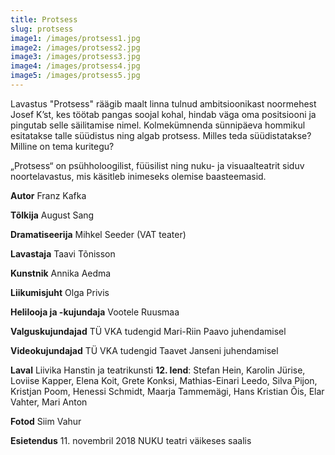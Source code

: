 ```yaml
---
title: Protsess
slug: protsess
image1: /images/protsess1.jpg
image2: /images/protsess2.jpg
image3: /images/protsess3.jpg
image4: /images/protsess4.jpg
image5: /images/protsess5.jpg
---
```

Lavastus "Protsess" räägib maalt linna tulnud ambitsioonikast noormehest Josef K’st, kes töötab pangas soojal kohal, hindab väga oma positsiooni ja pingutab selle säilitamise nimel. Kolmekümnenda sünnipäeva hommikul esitatakse talle süüdistus ning algab protsess. Milles teda süüdistatakse? Milline on tema kuritegu? 

„Protsess“ on psühholoogilist, füüsilist ning nuku- ja visuaalteatrit siduv noortelavastus, mis käsitleb inimeseks olemise baasteemasid.

**Autor** Franz Kafka

**Tõlkija** August Sang

**Dramatiseerija** Mihkel Seeder (VAT teater) 

**Lavastaja** Taavi Tõnisson

**Kunstnik** Annika Aedma 

**Liikumisjuht** Olga Privis 

**Helilooja ja -kujundaja** Vootele Ruusmaa 

**Valguskujundajad** TÜ VKA tudengid Mari-Riin Paavo juhendamisel 

**Videokujundajad** TÜ VKA tudengid Taavet Janseni juhendamisel 

**Laval** Liivika Hanstin ja teatrikunsti **12. lend**: Stefan Hein, Karolin Jürise, Loviise Kapper, Elena Koit, Grete Konksi, Mathias-Einari Leedo, Silva Pijon, Kristjan Poom, Henessi Schmidt, Maarja Tammemägi, Hans Kristian Õis, Elar Vahter, Mari Anton 

**Fotod** Siim Vahur

**Esietendus** 11. novembril 2018 NUKU teatri väikeses saalis
